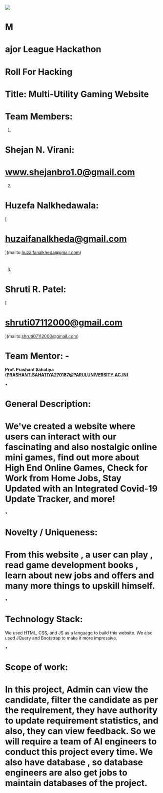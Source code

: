 ![](RackMultipart20200809-4-1exldtj_html_169a771ae7806a6.png)

# **M**

# **ajor League Hackathon**

# **Roll For Hacking**

# Title: Multi-Utility Gaming Website

# **Team Members:**

1.
# Shejan N. Virani:

# www.shejanbro1.0@gmail.com
2.
# Huzefa Nalkhedawala:
[
# huzaifanalkheda@gmail.com
](mailto:huzaifanalkheda@gmail.com)
#
3.
# Shruti R. Patel:
[
# shruti07112000@gmail.com
](mailto:shruti07112000@gmail.com)
#

# **Team Mentor: -**

**Prof. Prashant Sahatiya (**[**PRASHANT.SAHATIYA270187@PARULUNIVERSITY.AC.IN**](mailto:PRASHANT.SAHATIYA270187@PARULUNIVERSITY.AC.IN)**)**

•

# **General Description:**

# We&#39;ve created a website where users can interact with our fascinating and also nostalgic online mini games, find out more about High End Online Games, Check for Work from Home Jobs, Stay Updated with an Integrated Covid-19 Update Tracker, and more!

•

# **Novelty / Uniqueness:**

# From this website , a user can play , read game development books , learn about new jobs and offers and many more things to upskill himself.

•
# **Technology Stack:**

We used HTML, CSS, and JS as a language to build this website. We also used JQuery and Bootstrap to make it more impressive.

•
# **Scope of work:**

# In this project, Admin can view the candidate, filter the candidate as per the requirement, they have authority to update requirement statistics, and also, they can view feedback. So we will require a team of AI engineers to conduct this project every time. We also have database , so database engineers are also get jobs to maintain databases of the project.
